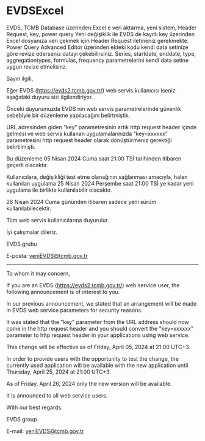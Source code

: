 # EVDSExcel
EVDS, TCMB Database üzerinden Excel e veri aktarma, yeni sistem, Header Request, key, power query
Yeni değişiklik ile EVDS de kayıtlı key üzerinden Excel dosyanıza veri çekmek için Header Request iletmeniz gerekmekte. 
Power Query Advanced Editor üzerinden ekteki kodu kendi data setinize göre revize ederseniz datayı çekebilirsiniz.
Series, startdate, enddate, type, aggregationtypes, formulas, frequency parametrelerini kendi data setine uygun revize etmelisinz.


Sayın ilgili,

Eğer EVDS (https://evds2.tcmb.gov.tr/) web servis kullanıcısı iseniz aşağıdaki duyuru sizi ilgilendiriyor.

Önceki duyurumuzda EVDS nin web servis parametrelerinde güvenlik sebebiyle bir düzenleme yapılacağını belirtmiştik.

URL adresinden giden “key” parametresinin artık http request header içinde gelmesi ve web servis kullanan uygulamalarınızda “key=xxxxxx” parametresini http request header olarak dönüştürmeniz gerektiği belirtilmişti.

Bu düzenleme 05 Nisan 2024 Cuma saat 21:00 TSİ tarihinden itibaren geçerli olacaktır.

Kullanıcılara, değişikliği test etme olanağının sağlanması amacıyla, halen kullanılan uygulama 25 Nisan 2024 Perşembe saat 21:00 TSİ ye kadar yeni uygulama ile birlikte kullanılabilir olacaktır.

26 Nisan 2024 Cuma gününden itibaren sadece yeni sürüm kullanılabilecektir.

Tüm web servis kullanıcılarına duyurulur.

İyi çalışmalar dileriz.

EVDS grubu

E-posta: yeniEVDS@tcmb.gov.tr

-------------------------------------------------------------
To whom it may concern,

If you are an EVDS (https://evds2.tcmb.gov.tr/) web service user, the following announcement is of interest to you.

In our previous announcement, we stated that an arrangement will be made in EVDS web service parameters for security reasons.

It was stated that the "key" parameter from the URL address should now come in the http request header and you should convert the "key=xxxxxx" parameter to http request header in your applications using web service.

This change will be effective as of Friday, April 05, 2024 at 21:00 UTC+3.

In order to provide users with the opportunity to test the change, the currently used application will be available with the new application until Thursday, April 25, 2024 at 21:00 UTC+3.

As of Friday, April 26, 2024 only the new version will be available.

It is announced to all web service users.

With our best regards.

EVDS group

E-mail: yeniEVDS@tcmb.gov.tr
